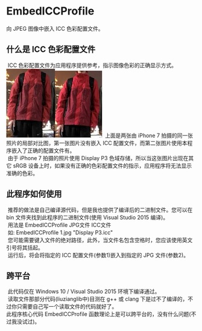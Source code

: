 # EmbedICCProfile
向 JPEG 图像中嵌入 ICC 色彩配置文件。

<h2>什么是 ICC 色彩配置文件</h2>
<p>
  ICC 色彩配置文件为应用程序提供参考，指示图像色彩的正确显示方式。<br>
  <img src="/web/without-icc.JPG"><img src="/web/with-icc.JPG">
  上面是两张由 iPhone 7 拍摄的同一张照片的局部对比图，第一张图片没有嵌入 ICC 配置文件，而第二张图片使用本程序嵌入了正确的配置文件有。<br>
  由于 iPhone 7 拍摄的照片使用 Display P3 色域存储，所以当这张图片出现在其它 sRGB 设备上时，如果没有正确的色彩配置文件的指示，应用程序将无法显示准确的色彩。
</p>
<h2>此程序如何使用</h2>
<p>
  推荐的做法是自己编译源代码，但是我也提供了编译后的二进制文件。您可以在 bin 文件夹找到此程序的二进制文件(使用 Visual Studio 2015 编译)。<br>
  用法是 EmbedICCProfile JPG文件 ICC文件<br>
  如: EmbedICCProfile 1.jpg "Display P3.icc"<br>
  您可能需要键入文件的绝对路径，此外，当文件名包含空格时，您应该使用英文引号将其括起。<br>
  运行后，将会将指定的 ICC 配置文件(参数1)嵌入到指定的 JPG 文件(参数2)。
</p>
<h2>跨平台</h2>
<p>
  此代码仅在 Windows 10 / Visual Studio 2015 环境下编译通过。<br>
  读取文件那部分代码(liuzianglib中)目测在 g++ 或 clang 下是过不了编译的，不过你只需要自己写一个读取文件的代码就好了。<br>
  此程序核心代码 EmbedICCProfile 函数理论上是可以跨平台的，没有什么问题(不过我没试过)。
</p>
